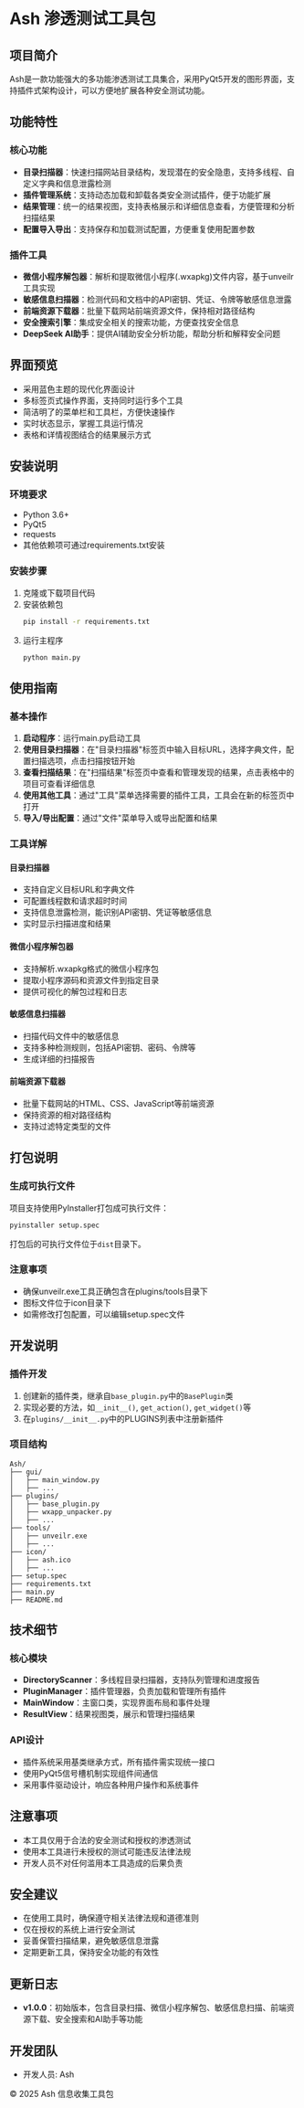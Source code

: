 # Ash 渗透测试工具包

## 项目简介
Ash是一款功能强大的多功能渗透测试工具集合，采用PyQt5开发的图形界面，支持插件式架构设计，可以方便地扩展各种安全测试功能。

## 功能特性

### 核心功能
- **目录扫描器**：快速扫描网站目录结构，发现潜在的安全隐患，支持多线程、自定义字典和信息泄露检测
- **插件管理系统**：支持动态加载和卸载各类安全测试插件，便于功能扩展
- **结果管理**：统一的结果视图，支持表格展示和详细信息查看，方便管理和分析扫描结果
- **配置导入导出**：支持保存和加载测试配置，方便重复使用配置参数

### 插件工具
- **微信小程序解包器**：解析和提取微信小程序(.wxapkg)文件内容，基于unveilr工具实现
- **敏感信息扫描器**：检测代码和文档中的API密钥、凭证、令牌等敏感信息泄露
- **前端资源下载器**：批量下载网站前端资源文件，保持相对路径结构
- **安全搜索引擎**：集成安全相关的搜索功能，方便查找安全信息
- **DeepSeek AI助手**：提供AI辅助安全分析功能，帮助分析和解释安全问题

## 界面预览
- 采用蓝色主题的现代化界面设计
- 多标签页式操作界面，支持同时运行多个工具
- 简洁明了的菜单栏和工具栏，方便快速操作
- 实时状态显示，掌握工具运行情况
- 表格和详情视图结合的结果展示方式

## 安装说明

### 环境要求
- Python 3.6+ 
- PyQt5
- requests
- 其他依赖项可通过requirements.txt安装

### 安装步骤
1. 克隆或下载项目代码
2. 安装依赖包
   ```bash
   pip install -r requirements.txt
   ```
3. 运行主程序
   ```bash
   python main.py
   ```

## 使用指南

### 基本操作
1. **启动程序**：运行main.py启动工具
2. **使用目录扫描器**：在"目录扫描器"标签页中输入目标URL，选择字典文件，配置扫描选项，点击扫描按钮开始
3. **查看扫描结果**：在"扫描结果"标签页中查看和管理发现的结果，点击表格中的项目可查看详细信息
4. **使用其他工具**：通过"工具"菜单选择需要的插件工具，工具会在新的标签页中打开
5. **导入/导出配置**：通过"文件"菜单导入或导出配置和结果

### 工具详解

#### 目录扫描器
- 支持自定义目标URL和字典文件
- 可配置线程数和请求超时时间
- 支持信息泄露检测，能识别API密钥、凭证等敏感信息
- 实时显示扫描进度和结果

#### 微信小程序解包器
- 支持解析.wxapkg格式的微信小程序包
- 提取小程序源码和资源文件到指定目录
- 提供可视化的解包过程和日志

#### 敏感信息扫描器
- 扫描代码文件中的敏感信息
- 支持多种检测规则，包括API密钥、密码、令牌等
- 生成详细的扫描报告

#### 前端资源下载器
- 批量下载网站的HTML、CSS、JavaScript等前端资源
- 保持资源的相对路径结构
- 支持过滤特定类型的文件

## 打包说明

### 生成可执行文件
项目支持使用PyInstaller打包成可执行文件：
```bash
pyinstaller setup.spec
```
打包后的可执行文件位于`dist`目录下。

### 注意事项
- 确保unveilr.exe工具正确包含在plugins/tools目录下
- 图标文件位于icon目录下
- 如需修改打包配置，可以编辑setup.spec文件

## 开发说明

### 插件开发
1. 创建新的插件类，继承自`base_plugin.py`中的`BasePlugin`类
2. 实现必要的方法，如`__init__()`, `get_action()`, `get_widget()`等
3. 在`plugins/__init__.py`中的PLUGINS列表中注册新插件

### 项目结构
```
Ash/
├── gui/
│   ├── main_window.py
│   ├── ...
├── plugins/
│   ├── base_plugin.py
│   ├── wxapp_unpacker.py
│   ├── ...
├── tools/
│   ├── unveilr.exe
│   ├── ...
├── icon/
│   ├── ash.ico
│   ├── ...
├── setup.spec
├── requirements.txt
├── main.py
├── README.md
```

## 技术细节

### 核心模块
- **DirectoryScanner**：多线程目录扫描器，支持队列管理和进度报告
- **PluginManager**：插件管理器，负责加载和管理所有插件
- **MainWindow**：主窗口类，实现界面布局和事件处理
- **ResultView**：结果视图类，展示和管理扫描结果

### API设计
- 插件系统采用基类继承方式，所有插件需实现统一接口
- 使用PyQt5信号槽机制实现组件间通信
- 采用事件驱动设计，响应各种用户操作和系统事件

## 注意事项
- 本工具仅用于合法的安全测试和授权的渗透测试
- 使用本工具进行未授权的测试可能违反法律法规
- 开发人员不对任何滥用本工具造成的后果负责

## 安全建议
- 在使用工具时，确保遵守相关法律法规和道德准则
- 仅在授权的系统上进行安全测试
- 妥善保管扫描结果，避免敏感信息泄露
- 定期更新工具，保持安全功能的有效性

## 更新日志
- **v1.0.0**：初始版本，包含目录扫描、微信小程序解包、敏感信息扫描、前端资源下载、安全搜索和AI助手等功能

## 开发团队
- 开发人员: Ash

© 2025 Ash 信息收集工具包